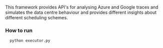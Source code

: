 This framework provides API's  for analysing Azure and Google traces and simulates the data centre behaviour and provides different insights about different scheduling schemes.

### How to run

```
  python executor.py

```

